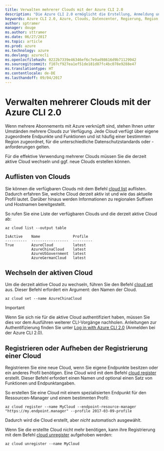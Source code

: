 ```yaml
---
title: Verwalten mehrerer Clouds mit der Azure CLI 2.0
description: "Die Azure CLI 2.0 ermöglicht die Erstellung, Anmeldung und Verwaltung von bzw. bei verschiedenen Clouds."
keywords: Azure CLI 2.0, Azure, Clouds, Datencenter, Regierung, Region, China, Deutschland
author: sptramer
manager: douge
ms.author: sttramer
ms.date: 06/27/2017
ms.topic: article
ms.prod: azure
ms.technology: azure
ms.devlang: azurecli
ms.openlocfilehash: 0222b7339e46346ef6c7e9ad98616d9b71129942
ms.sourcegitcommit: f107cf927ea1ef51de181d87fc4bc078e9288e47
ms.translationtype: HT
ms.contentlocale: de-DE
ms.lasthandoff: 09/04/2017
---
```

# <a name="managing-multiple-clouds-with-azure-cli-20"></a>Verwalten mehrerer Clouds mit der Azure CLI 2.0

Wenn mehrere Abonnements mit Azure verknüpft sind, stehen Ihnen unter Umständen mehrere Clouds zur Verfügung. Jede Cloud verfügt über eigene zugeordnete Endpunkte und Funktionen und ist häufig einer bestimmten Region zugeordnet, für die unterschiedliche Datenschutzstandards oder -anforderungen gelten.

Für die effektive Verwendung mehrerer Clouds müssen Sie die derzeit aktive Cloud wechseln und ggf. neue Clouds erstellen können.

## <a name="listing-clouds"></a>Auflisten von Clouds

Sie können die verfügbaren Clouds mit dem Befehl [cloud list](/cli/azure/cloud#list) auflisten. Dadurch erfahren Sie, welche Cloud derzeit aktiv ist und wie das aktuelle Profil lautet. Darüber hinaus werden Informationen zu regionalen Suffixen und Hostnamen bereitgestellt.

So rufen Sie eine Liste der verfügbaren Clouds und die derzeit aktive Cloud ab:

```azurecli
az cloud list --output table
```

```output
IsActive    Name               Profile
----------  -----------------  ---------
True        AzureCloud         latest
            AzureChinaCloud    latest
            AzureUSGovernment  latest
            AzureGermanCloud   latest
```

## <a name="switching-the-active-cloud"></a>Wechseln der aktiven Cloud

Um die derzeit aktive Cloud zu wechseln, führen Sie den Befehl [cloud set](/cli/azure/cloud#set) aus. Dieser Befehl erfordert ein Argument: den Namen der Cloud.

```azurecli
az cloud set --name AzureChinaCloud
```

> [!IMPORTANT]
> Wenn Sie sich nie für die aktive Cloud authentifiziert haben, müssen Sie dies vor dem Ausführen weiterer CLI-Vorgänge nachholen. Anleitungen zur Authentifizierung finden Sie unter [Log in with Azure CLI 2.0](/cli/azure/authenticate-azure-cli) (Anmelden bei der Azure CLI 2.0).

## <a name="register-or-unregister-a-cloud"></a>Registrieren oder Aufheben der Registrierung einer Cloud

Registrieren Sie eine neue Cloud, wenn Sie eigene Endpunkte besitzen oder ein anderes Profil benötigen. Eine Cloud wird mit dem Befehl [cloud register](/cli/azure/cloud#register) erstellt. Dieser Befehl erfordert einen Namen und optional einen Satz von Funktionen und Endpunktangaben.

So erstellen Sie eine Cloud mit einem spezialisierten Endpunkt für den Ressourcen-Manager und einem bestimmten Profil:

```azurecli
az cloud register --name MyCloud --endpoint-resource-manager "https://my.endpoint.manager" --profile 2017-03-09-profile
```

Dadurch wird die Cloud erstellt, aber _nicht_ automatisch ausgewählt.

Wenn Sie die erstellte Cloud nicht mehr benötigen, kann ihre Registrierung mit dem Befehl [cloud unregister](/cli/azure/cloud#unregister) aufgehoben werden:

```azurecli
az cloud unregister --name MyCloud
```

